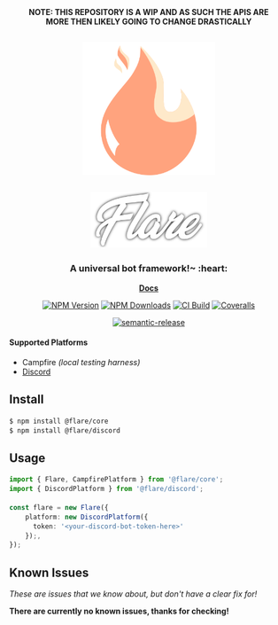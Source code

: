 <div align="center"><b>NOTE: THIS REPOSITORY IS A WIP AND AS SUCH THE APIS ARE</b></div>
<div align="center"><b>MORE THEN LIKELY GOING TO CHANGE DRASTICALLY</b></div>

<h2 align="center">
  <div>
    <a href="https://github.com/rain-cafe/logos">
      <img height="240px" src="https://raw.githubusercontent.com/rain-cafe/logos/main/flare/logo.svg?sanitize=true">
      <br>
      <br>
      <img height="100px" src="https://raw.githubusercontent.com/rain-cafe/logos/main/flare/flare.svg?sanitize=true">
    </a>
  </div>
</h2>

<h3 align="center">
  A universal bot framework!~ :heart:
</h3>

<p align="center">
	<strong>
		<!-- <a href="https://flare.github.io">API</a> -->
		<!-- • -->
		<a href="https://rain-cafe.gitbook.io/flare/">Docs</a>
		<!-- • -->
		<!-- <a href="https://salte-auth-demo.glitch.me">Demo</a> -->
	</strong>
</p>

<div align="center">

  [![NPM Version][npm-version-image]][npm-url]
  [![NPM Downloads][npm-downloads-image]][npm-url]
  [![CI Build][github-actions-image]][github-actions-url]
  [![Coveralls][coveralls-image]][coveralls-url]

  [![semantic-release][semantic-release-image]][semantic-release-url]
  
</div>

#### Supported Platforms

- Campfire _(local testing harness)_
- [Discord](packages/discord)


## Install

```sh
$ npm install @flare/core
$ npm install @flare/discord
```

## Usage

```ts
import { Flare, CampfirePlatform } from '@flare/core';
import { DiscordPlatform } from '@flare/discord';

const flare = new Flare({
    platform: new DiscordPlatform({
      token: '<your-discord-bot-token-here>'
    });,
});
```

## Known Issues

_These are issues that we know about, but don't have a clear fix for!_

**There are currently no known issues, thanks for checking!**

[npm-version-image]: https://img.shields.io/npm/v/@flare/flare.svg?style=flat
[npm-downloads-image]: https://img.shields.io/npm/dm/@flare/flare.svg?style=flat
[npm-url]: https://npmjs.org/package/@flare/flare

[github-actions-image]: https://github.com/rain-cafe/flare/actions/workflows/ci.yml/badge.svg?branch=main
[github-actions-url]: https://github.com/rain-cafe/flare/actions/workflows/ci.yml

[coveralls-image]: https://img.shields.io/coveralls/rain-cafe/flare.svg
[coveralls-url]: https://coveralls.io/github/rain-cafe/flare?branch=main

[semantic-release-url]: https://github.com/semantic-release/semantic-release
[semantic-release-image]: https://img.shields.io/badge/%20%20%F0%9F%93%A6%F0%9F%9A%80-semantic--release-e10079.svg
